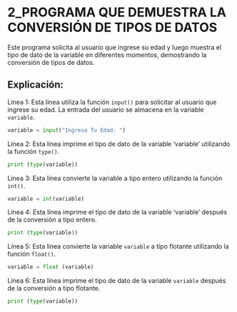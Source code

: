 # 2_PROGRAMA QUE DEMUESTRA LA CONVERSIÓN DE TIPOS DE DATOS
Este programa solicita al usuario que ingrese su edad y luego muestra el tipo de dato de la variable en diferentes momentos, demostrando la conversión de tipos de datos.

## Explicación:

Línea 1: Esta línea utiliza la función `input()` para solicitar al usuario que ingrese su edad. La entrada del usuario se almacena en la variable `variable`.

```python
variable = input("Ingresa Tu Edad: ")
```

Línea 2: Esta línea imprime el tipo de dato de la variable ‘variable’ utilizando la función `type()`.

```python
print (type(variable))
```

Línea 3: Esta línea convierte la variable a tipo entero utilizando la función `int()`.

```python
variable = int(variable)
```

Línea 4: Esta línea imprime el tipo de dato de la variable ‘variable’ después de la conversión a tipo entero.

```python
print (type(variable))
```

Línea 5: Esta línea convierte la variable `variable` a tipo flotante utilizando la función `float()`.

```python
variable = float (variable)
```

Línea 6: Esta línea imprime el tipo de dato de la variable `variable` después de la conversión a tipo flotante.

```python
print (type(variable))
```
